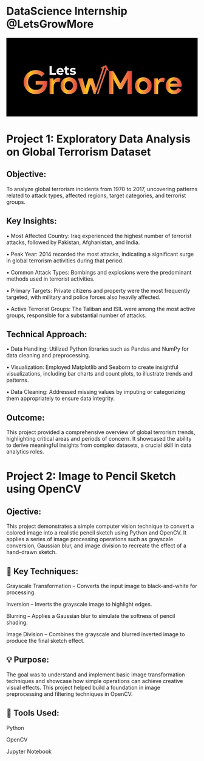# DataScience Internship @LetsGrowMore

![LetsGrowMore logo](https://github.com/Athira002/LGMVIP/blob/f60793a10e0e27a689f41b7fdbac44a8f44412ba/LetsGrowMorelogo.jpg)

# Project 1: Exploratory Data Analysis on Global Terrorism Dataset

## Objective:

To analyze global terrorism incidents from 1970 to 2017, uncovering patterns related to attack types, affected regions, target categories, and terrorist groups.

## Key Insights:

• Most Affected Country: Iraq experienced the highest number of terrorist
attacks, followed by Pakistan, Afghanistan, and India.

• Peak Year: 2014 recorded the most attacks, indicating a significant surge in
global terrorism activities during that period.

• Common Attack Types: Bombings and explosions were the predominant
methods used in terrorist activities.

• Primary Targets: Private citizens and property were the most frequently
targeted, with military and police forces also heavily affected.

• Active Terrorist Groups: The Taliban and ISIL were among the most active
groups, responsible for a substantial number of attacks.

## Technical Approach:

• Data Handling: Utilized Python libraries such as Pandas and NumPy for data
cleaning and preprocessing.

• Visualization: Employed Matplotlib and Seaborn to create insightful
visualizations, including bar charts and count plots, to illustrate trends and
patterns.

• Data Cleaning: Addressed missing values by imputing or categorizing them
appropriately to ensure data integrity.

## Outcome:

This project provided a comprehensive overview of global terrorism trends, highlighting
critical areas and periods of concern. It showcased the ability to derive meaningful
insights from complex datasets, a crucial skill in data analytics roles.

# Project 2: Image to Pencil Sketch using OpenCV

## Ojective:

This project demonstrates a simple computer vision technique to convert a colored image into a realistic pencil sketch using Python and OpenCV. It applies a series of image processing operations such as grayscale conversion, Gaussian blur, and image division to recreate the effect of a hand-drawn sketch.

## 🔧 Key Techniques:

Grayscale Transformation – Converts the input image to black-and-white for processing.

Inversion – Inverts the grayscale image to highlight edges.

Blurring – Applies a Gaussian blur to simulate the softness of pencil shading.

Image Division – Combines the grayscale and blurred inverted image to produce the final sketch effect.

## 💡 Purpose:

The goal was to understand and implement basic image transformation techniques and showcase how simple operations can achieve creative visual effects. This project helped build a foundation in image preprocessing and filtering techniques in OpenCV.

## 🧰 Tools Used:

Python

OpenCV

Jupyter Notebook







